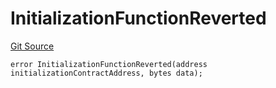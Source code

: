 # InitializationFunctionReverted
[Git Source](https://github.com/thrackle-io/tron/blob/67919752074a6ad99319926c762bce79963a8aa4/src/client/token/handler/diamond/HandlerDiamondLib.sol)


```solidity
error InitializationFunctionReverted(address initializationContractAddress, bytes data);
```

